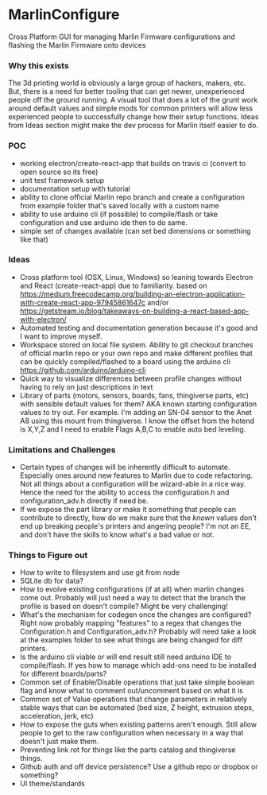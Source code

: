 # MarlinConfigure
Cross Platform GUI for managing Marlin Firmware configurations and flashing the Marlin Firmware onto devices

### Why this exists
The 3d printing world is obviously a large group of hackers, makers, etc. But, there is a need for better tooling that can get newer, unexperienced people off the ground running. A visual tool that does a lot of the grunt work around default values and simple mods for common printers will allow less experienced people to successfully change how their setup functions. Ideas from Ideas section might make the dev process for Marlin itself easier to do.

### POC
* working electron/create-react-app that builds on travis ci (convert to open source so its free)
* unit test framework setup
* documentation setup with tutorial
* ability to clone official Marlin repo branch and create a configuration from example folder that's saved locally with a custom name
* ability to use arduino cli (if possible) to compile/flash or take configuration and use arduino ide then to do same.
* simple set of changes available (can set bed dimensions or something like that)

### Ideas
* Cross platform tool (OSX, Linux, Windows) so leaning towards Electron and React (create-react-app) due to familiarity.
based on https://medium.freecodecamp.org/building-an-electron-application-with-create-react-app-97945861647c and/or
https://getstream.io/blog/takeaways-on-building-a-react-based-app-with-electron/
* Automated testing and documentation generation because it's good and I want to improve myself.
* Workspace stored on local file system. Ability to git checkout branches of official marlin repo or your own repo and make different profiles that can be quickly compiled/flashed to a board using the arduino cli https://github.com/arduino/arduino-cli
* Quick way to visualize differences between profile changes without having to rely on just descriptions in text
* Library of parts (motors, sensors, boards, fans, thingiverse parts, etc) with sensible default values for them? AKA known starting configuration values to try out. For example. I'm adding an SN-04 sensor to the Anet A8 using this mount from thingiverse. I know the offset from the hotend is X,Y,Z and I need to enable Flags A,B,C to enable auto bed leveling.

### Limitations and Challenges
* Certain types of changes will be inherently difficult to automate. Especially ones around new features to Marlin due to code refactoring. Not all things about a configuration will be wizard-able in a nice way. Hence the need for the ability to access the configuration.h and configuration_adv.h directly if need be.
* If we expose the part library or make it something that people can contribute to directly, how do we make sure that the *known* values don't end up breaking people's printers and angering people? I'm not an EE, and don't have the skills to know what's a bad value or not.

### Things to Figure out
* How to write to filesystem and use git from node
* SQLite db for data?
* How to evolve existing configurations (if at all) when marlin changes come out. Probably will just need a way to detect that the branch the profile is based on doesn't compile? Might be very challenging!
* What's the mechanism for codegen once the changes are configured? Right now probably mapping "features" to a regex that changes the Configuration.h and Configuration_adv.h? Probably will need take a look at the examples folder to see what things are being changed for diff printers.
* Is the arduino cli viable or will end result still need arduino IDE to compile/flash. If yes how to manage which add-ons need to be installed for different boards/parts?
* Common set of Enable/Disable operations that just take simple boolean flag and know what to comment out/uncomment based on what it is
* Common set of Value operations that change parameters in relatively stable ways that can be automated (bed size, Z height, extrusion steps, acceleration, jerk, etc)
* How to expose the guts when existing patterns aren't enough. Still allow people to get to the raw configuration when necessary in a way that doesn't just make them.
* Preventing link rot for things like the parts catalog and thingiverse things.
* Github auth and off device persistence? Use a github repo or dropbox or something?
* UI theme/standards
